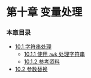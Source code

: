 # 第十章 变量处理

### 本章目录

- [10.1 字符串处理](10_1_manipulating_strings.md)
	- [10.1.1 使用 `awk` 处理字符串](10_1_1_manipulating_strings_using_awk.md)
	- [10.1.2 参考资料](10_1_2_further_reference.md)
- [10.2 参数替换](10_2_parameter_substitution.md)